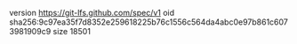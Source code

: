 version https://git-lfs.github.com/spec/v1
oid sha256:9c97ea35f7d8352e259618225b76c1556c564da4abc0e97b861c6073981909c9
size 18501
